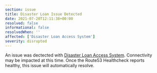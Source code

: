 ```yaml
---
section: issue
title: Disaster Loan Issue Detected
date: 2021-07-20T12:11:38+00:00
resolved: false
informational: false
resolvedWhen: ''
affected: ['Disaster Loan Access System']
severity: disrupted
---
```

An issue was dectected with [Disaster Loan Access System](https://disasterloan.sba.gov).  Connectivity may be impacted at this time.  Once the Route53 Healthcheck reports healthy, this issue will automatically resolve.
